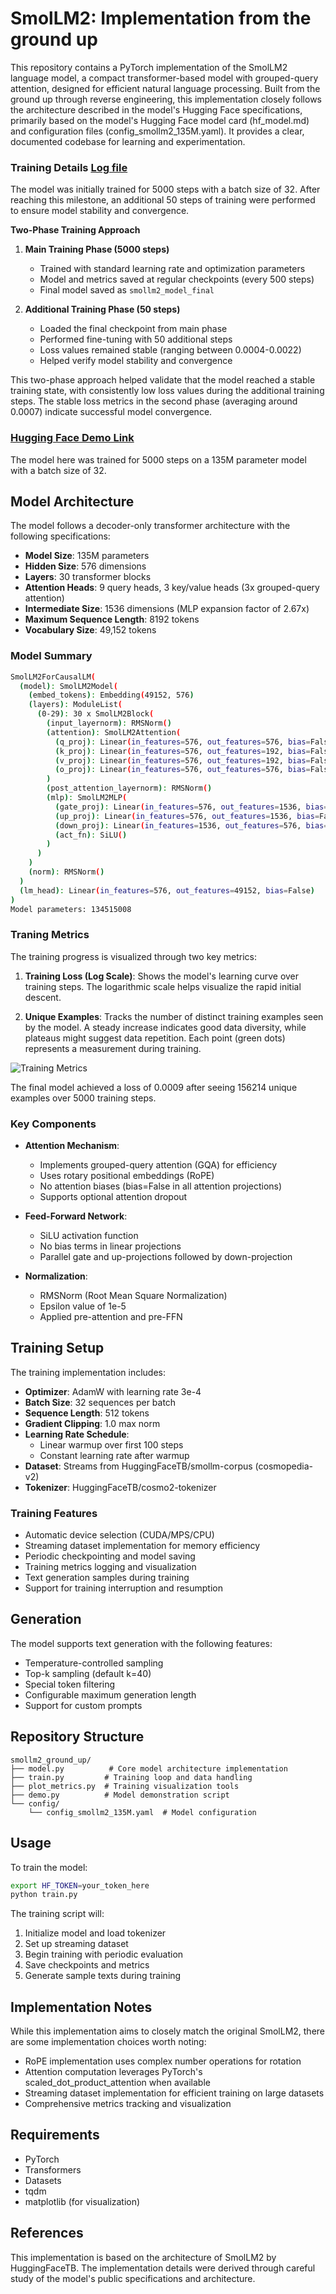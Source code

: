 # SmolLM2: Implementation from the ground up

This repository contains a PyTorch implementation of the SmolLM2 language model, a compact transformer-based model with grouped-query attention, designed for efficient natural language processing. Built from the ground up through reverse engineering, this implementation closely follows the architecture described in the model's Hugging Face specifications, primarily based on the model's Hugging Face model card (hf_model.md) and configuration files (config_smollm2_135M.yaml). It provides a clear, documented codebase for learning and experimentation.

### Training Details [Log file](log_training.md)

The model was initially trained for 5000 steps with a batch size of 32. After reaching this milestone, an additional 50 steps of training were performed to ensure model stability and convergence.

**Two-Phase Training Approach**

1. **Main Training Phase (5000 steps)**
   - Trained with standard learning rate and optimization parameters
   - Model and metrics saved at regular checkpoints (every 500 steps)
   - Final model saved as `smollm2_model_final`

2. **Additional Training Phase (50 steps)**
   - Loaded the final checkpoint from main phase
   - Performed fine-tuning with 50 additional steps
   - Loss values remained stable (ranging between 0.0004-0.0022)
   - Helped verify model stability and convergence

This two-phase approach helped validate that the model reached a stable training state, with consistently low loss values during the additional training steps. The stable loss metrics in the second phase (averaging around 0.0007) indicate successful model convergence.

### [Hugging Face Demo Link](https://huggingface.co/spaces/dhairyashil/SmolLM2_GroundUp)
The model here was trained for 5000 steps on a 135M parameter model with a batch size of 32.

## Model Architecture

The model follows a decoder-only transformer architecture with the following specifications:

- **Model Size**: 135M parameters
- **Hidden Size**: 576 dimensions
- **Layers**: 30 transformer blocks
- **Attention Heads**: 9 query heads, 3 key/value heads (3x grouped-query attention)
- **Intermediate Size**: 1536 dimensions (MLP expansion factor of 2.67x)
- **Maximum Sequence Length**: 8192 tokens
- **Vocabulary Size**: 49,152 tokens

### Model Summary

```bash
SmolLM2ForCausalLM(
  (model): SmolLM2Model(
    (embed_tokens): Embedding(49152, 576)
    (layers): ModuleList(
      (0-29): 30 x SmolLM2Block(
        (input_layernorm): RMSNorm()
        (attention): SmolLM2Attention(
          (q_proj): Linear(in_features=576, out_features=576, bias=False)
          (k_proj): Linear(in_features=576, out_features=192, bias=False)
          (v_proj): Linear(in_features=576, out_features=192, bias=False)
          (o_proj): Linear(in_features=576, out_features=576, bias=False)
        )
        (post_attention_layernorm): RMSNorm()
        (mlp): SmolLM2MLP(
          (gate_proj): Linear(in_features=576, out_features=1536, bias=False)
          (up_proj): Linear(in_features=576, out_features=1536, bias=False)
          (down_proj): Linear(in_features=1536, out_features=576, bias=False)
          (act_fn): SiLU()
        )
      )
    )
    (norm): RMSNorm()
  )
  (lm_head): Linear(in_features=576, out_features=49152, bias=False)
)
Model parameters: 134515008
```

### Traning Metrics
The training progress is visualized through two key metrics:

1. **Training Loss (Log Scale)**: Shows the model's learning curve over training steps. The logarithmic scale helps visualize the rapid initial descent.

2. **Unique Examples**: Tracks the number of distinct training examples seen by the model. A steady increase indicates good data diversity, while plateaus might suggest data repetition. Each point (green dots) represents a measurement during training.

![Training Metrics](training_metrics.png)

The final model achieved a loss of 0.0009 after seeing 156214 unique examples over 5000 training steps.

### Key Components

- **Attention Mechanism**: 
  - Implements grouped-query attention (GQA) for efficiency
  - Uses rotary positional embeddings (RoPE)
  - No attention biases (bias=False in all attention projections)
  - Supports optional attention dropout

- **Feed-Forward Network**:
  - SiLU activation function
  - No bias terms in linear projections
  - Parallel gate and up-projections followed by down-projection

- **Normalization**:
  - RMSNorm (Root Mean Square Normalization)
  - Epsilon value of 1e-5
  - Applied pre-attention and pre-FFN

## Training Setup

The training implementation includes:

- **Optimizer**: AdamW with learning rate 3e-4
- **Batch Size**: 32 sequences per batch
- **Sequence Length**: 512 tokens
- **Gradient Clipping**: 1.0 max norm
- **Learning Rate Schedule**: 
  - Linear warmup over first 100 steps
  - Constant learning rate after warmup
- **Dataset**: Streams from HuggingFaceTB/smollm-corpus (cosmopedia-v2)
- **Tokenizer**: HuggingFaceTB/cosmo2-tokenizer

### Training Features

- Automatic device selection (CUDA/MPS/CPU)
- Streaming dataset implementation for memory efficiency
- Periodic checkpointing and model saving
- Training metrics logging and visualization
- Text generation samples during training
- Support for training interruption and resumption

## Generation

The model supports text generation with the following features:

- Temperature-controlled sampling
- Top-k sampling (default k=40)
- Special token filtering
- Configurable maximum generation length
- Support for custom prompts

## Repository Structure

```
smollm2_ground_up/
├── model.py          # Core model architecture implementation
├── train.py         # Training loop and data handling
├── plot_metrics.py  # Training visualization tools
├── demo.py          # Model demonstration script
└── config/
    └── config_smollm2_135M.yaml  # Model configuration
```

## Usage

To train the model:

```bash
export HF_TOKEN=your_token_here
python train.py
```

The training script will:
1. Initialize model and load tokenizer
2. Set up streaming dataset
3. Begin training with periodic evaluation
4. Save checkpoints and metrics
5. Generate sample texts during training

## Implementation Notes

While this implementation aims to closely match the original SmolLM2, there are some implementation choices worth noting:

- RoPE implementation uses complex number operations for rotation
- Attention computation leverages PyTorch's scaled_dot_product_attention when available
- Streaming dataset implementation for efficient training on large datasets
- Comprehensive metrics tracking and visualization

## Requirements

- PyTorch
- Transformers
- Datasets
- tqdm
- matplotlib (for visualization)

## References

This implementation is based on the architecture of SmolLM2 by HuggingFaceTB. The implementation details were derived through careful study of the model's public specifications and architecture.
